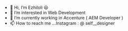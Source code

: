 - 👋 Hi, I’m Ezhiloli 😃
- 👀 I’m interested in  Web Development
- 🌱 I’m currently working in Accenture ( AEM Developer )
- 📫 How to reach me ...Instagram : @ self__designer

<!---
ezhiloli/ezhiloli is a ✨ special ✨ repository because its `README.md` (this file) appears on your GitHub profile.
You can click the Preview link to take a look at your changes.
--->
